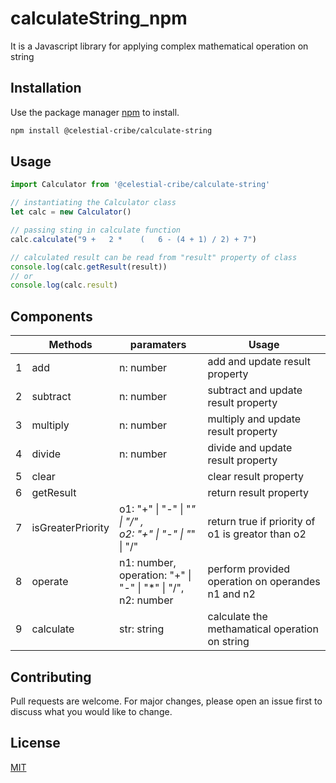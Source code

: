 # calculateString_npm
It is a Javascript library for applying complex mathematical operation on string

## Installation

Use the package manager [npm](https://www.npmjs.com/package/@celestial-cribe/calculate-string) to install.

```bash
npm install @celestial-cribe/calculate-string
```

## Usage

```javascript
import Calculator from '@celestial-cribe/calculate-string'

// instantiating the Calculator class 
let calc = new Calculator()

// passing sting in calculate function
calc.calculate("9 +   2 *    (   6 - (4 + 1) / 2) + 7")

// calculated result can be read from "result" property of class 
console.log(calc.getResult(result))
// or
console.log(calc.result)


```

## Components
|  | Methods | paramaters| Usage |
|--- |--- |--- |--- |
| 1 | add| n: number | add and update result property |
| 2 | subtract | n: number | subtract and update result property|
| 3 | multiply| n: number | multiply and update result property|
| 4 | divide | n: number | divide and update result property|
| 5 | clear|  | clear result property |
| 6 | getResult |  | return result property|
| 7 | isGreaterPriority| o1: "+" \| "-" \| "*" \| "/" , <br> o2:  "+" \| "-" \| "*" \| "/"  | return true if priority of o1 is greator than o2 |
| 8 | operate| n1: number, <br> operation: "+" \| "-" \| "*" \| "/", <br> n2: number | perform provided operation on operandes n1 and n2 |
| 9 | calculate | str: string | calculate the methamatical operation on string |




## Contributing

Pull requests are welcome. For major changes, please open an issue first
to discuss what you would like to change.


## License

[MIT](https://choosealicense.com/licenses/mit/)
